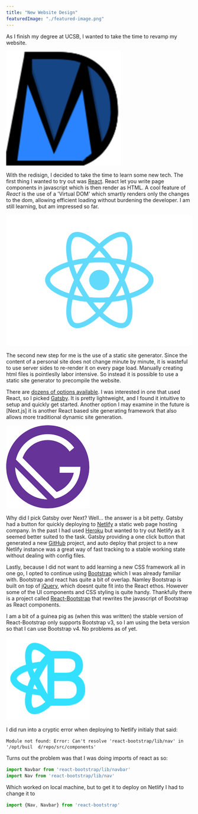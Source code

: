 ```yaml
---
title: "New Website Design"
featuredImage: "./featured-image.png" 
---
```

As I finish my degree at UCSB, I wanted to take the time to revamp my website. 

![Gatsby Logo](featured-image.png)

With the redisign, I decided to take the time to learn some new tech. The first thing I wanted to try out was [React](https://reactjs.org/). React let you write page components in javascript
which is then render as HTML. A cool feature of *React* is the use of a 'Virtual DOM' which smartly renders only the 
changes to the dom, allowing efficient loading without burdening  the developer. I am still learning, but am impressed 
so far. 

![React](react.png)
  
The second new step for me is the use of a static site generator. Since the content of a personal site does not change
minute by minute, it is wasteful to use server sides to re-render it on every page load. Manually creating html
files is pointleslly labor intensive. So instead it is possible to use a static site generator to precompile the website.

There are [dozens of options available](https://www.staticgen.com/). I was interested in one that used React,
so I picked [Gatsby](https://www.gatsbyjs.org/). It is pretty lightweight, and I found it intuitive to setup and quickly 
get started. Another option I may examine in the future is [Next.js] it is another React based site generating framework
that also allows more traditional dynamic site generation.

![Gatsby Logo](gatsby.png)

Why did I pick Gatsby over Next? Well... the answer is a bit petty. Gatsby had a button for quickly deploying to 
[Netlify](https://www.netlify.com) a static web page hosting company. In the past I had used 
[Heroku](https://www.heroku.com/home) but wanted to try out Netlify as it seemed better suited to the task. 
Gatsby providing a one click button that generated a new [GitHub](https://github.com/) project, and auto deploy that project to a new
Netlify instance was a great way of fast tracking to a stable working state without dealing with config files.


Lastly, because I did not want to add learning a new CSS framework all in one go, I opted to continue using 
[Bootstrap](https://getbootstrap.com/) which I was already familiar with. Bootstrap and react has quite a bit of overlap.
Namley Bootstrap is built on top of [jQuery](https://jquery.com/), which doesnt quite fit into the React ethos. However 
some of the UI components and CSS styling is quite handy. Thankfully there is a project called 
[React-Bootstrap](https://react-bootstrap.github.io/) that rewrites the javascript of Bootstrap as React components.

I am a bit of a guinea pig as (when this was written) the stable version of React-Bootstrap only supports Bootstrap v3,
so I am using the beta version so that I can use Bootstrap v4. No problems as of yet.


![React](react-bootstrap.png)


I did run into a cryptic error when deploying to Netlify initialy that said:
```
Module not found: Error: Can't resolve 'react-bootstrap/lib/nav' in '/opt/buil  d/repo/src/components'
```

Turns out the problem was that I was doing imports of react as so:

```javascript
import Navbar from 'react-bootstrap/lib/navbar'
import Nav from 'react-bootstrap/lib/nav'
```


Which worked on local machine, but to get it to deploy on Netlify I had to change it to 
```javascript
import {Nav, Navbar} from 'react-bootstrap'
```
